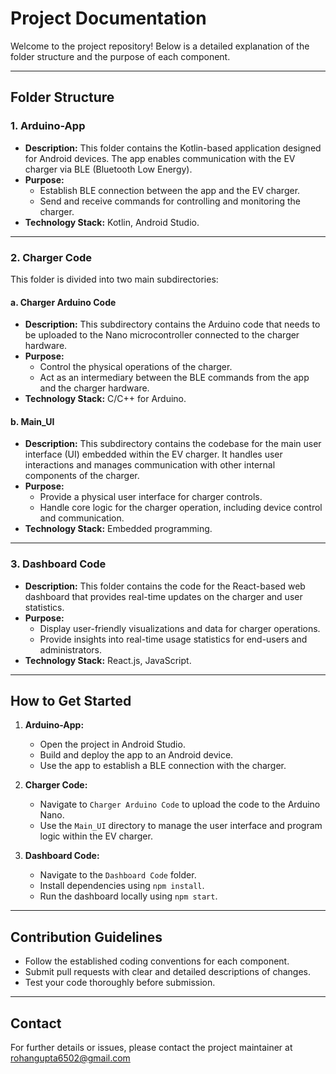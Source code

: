# Project Documentation

Welcome to the project repository! Below is a detailed explanation of the folder structure and the purpose of each component.

---

## Folder Structure

### 1. **Arduino-App**
   - **Description:** 
     This folder contains the Kotlin-based application designed for Android devices. The app enables communication with the EV charger via BLE (Bluetooth Low Energy).
   - **Purpose:** 
     - Establish BLE connection between the app and the EV charger.
     - Send and receive commands for controlling and monitoring the charger.
   - **Technology Stack:** Kotlin, Android Studio.

---

### 2. **Charger Code**
   This folder is divided into two main subdirectories:

   #### a. **Charger Arduino Code**
   - **Description:** 
     This subdirectory contains the Arduino code that needs to be uploaded to the Nano microcontroller connected to the charger hardware.
   - **Purpose:**
     - Control the physical operations of the charger.
     - Act as an intermediary between the BLE commands from the app and the charger hardware.
   - **Technology Stack:** C/C++ for Arduino.

   #### b. **Main_UI**
   - **Description:**
     This subdirectory contains the codebase for the main user interface (UI) embedded within the EV charger. It handles user interactions and manages communication with other internal components of the charger.
   - **Purpose:**
     - Provide a physical user interface for charger controls.
     - Handle core logic for the charger operation, including device control and communication.
   - **Technology Stack:** Embedded programming.

---

### 3. **Dashboard Code**
   - **Description:**
     This folder contains the code for the React-based web dashboard that provides real-time updates on the charger and user statistics.
   - **Purpose:**
     - Display user-friendly visualizations and data for charger operations.
     - Provide insights into real-time usage statistics for end-users and administrators.
   - **Technology Stack:** React.js, JavaScript.

---

## How to Get Started
1. **Arduino-App:**
   - Open the project in Android Studio.
   - Build and deploy the app to an Android device.
   - Use the app to establish a BLE connection with the charger.

2. **Charger Code:**
   - Navigate to `Charger Arduino Code` to upload the code to the Arduino Nano.
   - Use the `Main_UI` directory to manage the user interface and program logic within the EV charger.

3. **Dashboard Code:**
   - Navigate to the `Dashboard Code` folder.
   - Install dependencies using `npm install`.
   - Run the dashboard locally using `npm start`.

---

## Contribution Guidelines
- Follow the established coding conventions for each component.
- Submit pull requests with clear and detailed descriptions of changes.
- Test your code thoroughly before submission.

---

## Contact
For further details or issues, please contact the project maintainer at rohangupta6502@gmail.com
